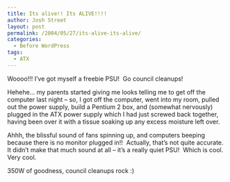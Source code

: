 ```yaml
---
title: Its alive!! Its ALIVE!!!!
author: Josh Street
layout: post
permalink: /2004/05/27/its-alive-its-alive/
categories:
  - Before WordPress
tags:
  - ATX
---
```

Woooo!!! I&#8217;ve got myself a freebie PSU!&nbsp; Go council cleanups!

Hehehe&#8230; my parents started giving me looks telling me to get off the computer last night &#8211; so, I got off the computer, went into my room, pulled out the power supply, build a Pentium 2 box, and (somewhat nervously) plugged in the ATX power supply which I had just screwed back together, having been over it with a tissue soaking up any excess moisture left over.

Ahhh, the blissful sound of fans spinning up, and computers beeping because there is no monitor plugged in!!&nbsp; Actually, that&#8217;s not quite accurate.&nbsp; It didn&#8217;t make that much sound at all &#8211; it&#8217;s a really quiet PSU!&nbsp; Which is cool.&nbsp; Very cool.

350W of goodness, council cleanups rock :)